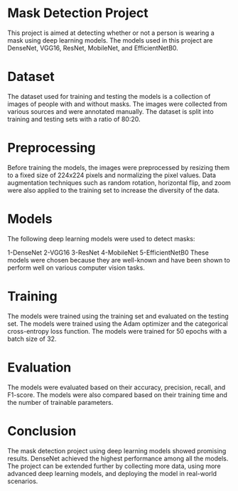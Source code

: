 # Mask Detection Project
This project is aimed at detecting whether or not a person is wearing a mask using deep learning models. The models used in this project are DenseNet, VGG16, ResNet, MobileNet, and EfficientNetB0.

# Dataset
The dataset used for training and testing the models is a collection of images of people with and without masks. The images were collected from various sources and were annotated manually. The dataset is split into training and testing sets with a ratio of 80:20.

# Preprocessing
Before training the models, the images were preprocessed by resizing them to a fixed size of 224x224 pixels and normalizing the pixel values. Data augmentation techniques such as random rotation, horizontal flip, and zoom were also applied to the training set to increase the diversity of the data.

# Models
The following deep learning models were used to detect masks:

1-DenseNet
2-VGG16
3-ResNet
4-MobileNet
5-EfficientNetB0
These models were chosen because they are well-known and have been shown to perform well on various computer vision tasks.

# Training
The models were trained using the training set and evaluated on the testing set. The models were trained using the Adam optimizer and the categorical cross-entropy loss function. The models were trained for 50 epochs with a batch size of 32.

# Evaluation
The models were evaluated based on their accuracy, precision, recall, and F1-score. The models were also compared based on their training time and the number of trainable parameters.



# Conclusion
The mask detection project using deep learning models showed promising results. DenseNet achieved the highest performance among all the models. The project can be extended further by collecting more data, using more advanced deep learning models, and deploying the model in real-world scenarios.
